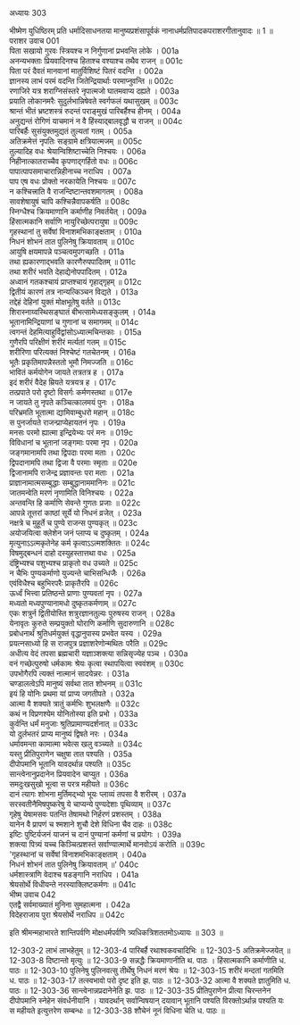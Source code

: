 अध्यायः 303

भीष्मेण युधिष्ठिरम् प्रति धर्मादिसाधनतया मानुष्यप्रशंसापूर्वकं नानाधर्मप्रतिपादकपराशरगीतानुवादः ॥ 1 ॥
पराशर उवाच 	001  
पिता सखायो गुरवः स्त्रियश्च न निर्गुणानां प्रभवन्ति लोके ।	001a  
अनन्यभक्ताः प्रियवादिनश्च हिताश्च वश्याश्च तथैव राजन् ॥	001c  
पिता परं दैवतं मानवानां मातुर्विशिष्टं पितरं वदन्ति ।	002a  
ज्ञानस्य लाभं परमं वदन्ति जितेन्द्रियार्थाः परमाप्नुवन्ति ॥	002c  
रणाजिरे यत्र शराग्निसंस्तरे नृपात्मजो घातमवाप्य दह्यते ।	003a  
प्रयाति लोकानमरैः सुदुर्लभान्निषेवते स्वर्गफलं यथासुखम् ॥	003c  
श्रान्तं भीतं भ्रष्टशस्त्रं रुदन्तं पराङ्मुखं पारिबर्हैश्च हीनम् ।	004a  
अनुद्यन्तं रोगिणं याचमानं न वै हिंस्याद्बालवृद्धौ च राजन् ॥	004c  
पारिबर्हैः सुसंयुक्तमुद्यतं तुल्यतां गतम् ।	005a  
अतिक्रमेत्तं नृपतिः सङ्ग्रामे क्षत्रियात्मजम् ॥	005c  
तुल्यादिह वधः श्रेयान्विशिष्टाच्चेति निश्चयः ।	006a  
निहीनात्कातराच्चैव कृपणाद्गर्हितो वधः ॥	006c  
पापात्पापसमाचारान्निहीनाच्च नराधिप ।	007a  
पाप एष वधः प्रोक्तो नरकायेति निश्चयः ॥	007c  
न कश्चित्त्राति वै राजन्दिष्टान्तवशमागतम् ।	008a  
सावशेषायुषं चापि कश्चिन्नैवापकर्षति ॥	008c  
स्निग्धैश्च क्रियमाणानि कर्माणीह निवर्तयेत् ।	009a  
हिंसात्मकानि सर्वाणि नायुरिच्छेत्परायुषा ॥	009c  
गृहस्थानां तु सर्वेषां विनाशमभिकाङ्क्षताम् ।	010a  
निधनं शोभनं तात पुलिनेषु क्रियावताम् ॥	010c  
आयुषि क्षयमापन्ने पञ्चत्वमुपगच्छति ।	011a  
तथा ह्यकारणाद्भवति कारणैरुपपादितम् ॥	011c  
तथा शरीरं भवति देहाद्येनोपपादितम् ।	012a  
अध्वानं गतकश्चायं प्राप्तश्चायं गृहाद्गृहम् ॥	012c  
द्वितीयं कारणं तत्र नान्यत्किञ्चन विद्यते ।	013a  
तद्देहं देहिनां युक्तं मोक्षभूतेषु वर्तते ॥	013c  
शिरास्नाय्वस्थिसङ्घातं बीभत्सामेध्यसङ्कुलम् ।	014a  
भूतानामिन्द्रियाणां च गुणानां च समागमम् ॥	014c  
त्वगन्तं देहमित्याहुर्विद्वांसोऽध्यात्मचिन्तकाः ।	015a  
गुणैरपि परिक्षीणं शरीरं मर्त्यतां गतम् ॥	015c  
शरीरिणा परित्यक्तं निश्चेष्टं गतचेतनम् ।	016a  
भूतैः प्रकृतिमापन्नैस्ततो भूमौ निमज्जति ॥	016c  
भावितं कर्मयोगेन जायते तत्रतत्र ह ।	017a  
इदं शरीरं वैदेह म्रियते यत्रयत्र ह ।	017c  
तत्प्रपाते परो दृष्टो विसर्गः कर्मणस्तथा ॥	017e  
न जायते तु नृपते कञ्चित्कालमयं पुनः ।	018a  
परिभ्रमति भूतात्मा द्यामिवाम्बुधरो महान् ॥	018c  
स पुनर्जायते राजन्प्राप्येहायतनं नृपः ।	019a  
मनसः परमो ह्यात्मा इन्द्रियेभ्यः परं मनः ॥	019c  
विविधानां च भूतानां जङ्गमाः परमा नृप ।	020a  
जङ्गमानामपि तथा द्विपदाः परमा मताः ।	020c  
द्विपदानामपि तथा द्विजा वै परमाः स्मृताः ॥	020e  
द्विजानामपि राजेन्द्र प्रज्ञावन्तः परा मताः ।	021a  
प्राज्ञानामात्मसम्बुद्धाः सम्बुद्धानाममानिनः ॥	021c  
जातमन्वेति मरणं नृणामिति विनिश्चयः ।	022a  
अन्तवन्ति हि कर्माणि सेवन्ते गुणतः प्रजाः ॥	022c  
आपन्ने तूत्तरां काष्ठां सूर्ये यो निधनं व्रजेत् ।	023a  
नक्षत्रे च मुहूर्ते च पुण्ये राजन्स पुण्यकृत् ॥	023c  
अयोजयित्वा क्लेशेन जनं प्लाप्य च दुष्कृतम् ।	024a  
मृत्युनाऽऽत्मकृतेनेह कर्म कृत्वाऽऽत्मशक्तितः ॥	024c  
विषमुद्बन्धनं दाहो दस्युहस्तात्तथा वधः ।	025a  
दंष्ट्रिभ्यश्च पशुभ्यश्च प्राकृतो वध उच्यते ॥	025c  
न चैभिः पुण्यकर्माणो युज्यन्ते चाभिसन्धिजैः ।	026a  
एवंविधैश्च बहुभिरपरैः प्राकृतैरपि ॥	026c  
ऊर्ध्वं भित्त्वा प्रतिष्ठन्ते प्राणाः पुण्यवतां नृप ।	027a  
मध्यतो मध्यपुण्यानामधो दुष्कृतकर्मणाम् ॥	027c  
एकः शत्रुर्न द्वितीयोस्ति शत्रुरज्ञानतुल्यः पुरुषस्य राजन् ।	028a  
येनावृतः कुरुते सम्प्रयुक्तो घोराणि कर्माणि सुदारुणानि ॥	028c  
प्रबोधनार्थं श्रुतिधर्मयुक्तं वृद्धानुपास्य प्रभवेत यस्य ।	029a  
प्रयत्नसाध्यो हि स राजपुत्र प्रज्ञाशरेणोन्मथितः परैति ॥	029c  
अधीत्य वेदं तपसा ब्रह्मचारी यज्ञाञ्शक्त्या सन्निसृज्येह पञ्च ।	030a  
वनं गच्छेत्पुरुषो धर्मकामः श्रेयः कृत्वा स्थापयित्वा स्ववंशम् ॥	030c  
उपभोगैरपि त्यक्तं नात्मानं सादयेन्नरः ।	031a  
चण्डालत्वेऽपि मानुष्यं सर्वथा तात शोभनम् ॥	031c  
इयं हि योनिः प्रथमा यां प्राप्य जगतीपते ।	032a  
आत्मा वै शक्यते त्रातुं कर्मभिः शुभलक्षणैः ॥	032c  
कथं न विप्रणश्येम योनितोस्या इति प्रभो ।	033a  
कुर्वन्ति धर्मं मनुजाः श्रुतिप्रामाण्यदर्शनात् ॥	033c  
यो दुर्लभतरं प्राप्य मानुष्यं द्विषते नरः ।	034a  
धर्मावमन्ता कामात्मा भवेत्स खलु वञ्च्यते ॥	034c  
यस्तु प्रीतिपुराणेन चक्षुषा तात पश्यति ।	035a  
दीपोपमानि भूतानि यावदर्थान्न पश्यति ॥	035c  
सान्त्वेनानुप्रदानेन प्रियवादेन चाप्युत ।	036a  
समदुःखसुखो भूत्वा स परत्र महीयते ॥	036c  
दानं त्यागः शोभना मुर्तिमद्भ्यो भूयः प्लाव्यं तपसा वै शरीरम् ।	037a  
सरस्वतीनैमिषपुष्करेषु ये चाप्यन्ये पुण्यदेशाः पृथिव्याम् ॥	037c  
गृहेषु येषामसवः पतन्ति तेषामथो निर्हरणं प्रशस्तम् ।	038a  
यानेन वै प्रापणं च श्मशाने शुचौ देशे विधिना चैव दाहः ॥	038c  
इष्टिः पुष्टिर्यजनं याजनं च दानं पुण्यानां कर्मणां च प्रयोगः ।	039a  
शक्त्या पित्र्यं यच्च किञ्चित्प्रशस्तं सर्वाण्यात्मार्थे मानवोऽयं करोति ॥	039c  
'गृहस्थानां च सर्वेषां विनाशमभिकाङ्क्षताम् ।	040a  
निधनं शोभनं तात पुलिनेषु क्रियावताम् ॥'	040c  
धर्मशास्त्राणि वेदाश्च षडङ्गानि नराधिप ।	041a  
श्रेयसोर्थे विधीयन्ते नरस्याक्लिष्टकर्मणः ॥	041c  
भीष्म उवाच 	042  
एतद्वै सर्वमाख्यातं मुनिना सुमहात्मना ।	042a  
विदेहराजाय पुरा श्रेयसोर्थे नराधिप ॥ 	042c  

इति श्रीमन्महाभारते शान्तिपर्वणि मोक्षधर्मपर्वणि त्र्यधिकत्रिशततमोऽध्यायः ॥ 303 ॥

12-303-2 लाभं लाभहेतुम् ॥ 12-303-4 पारिबर्है रथाश्वकवचादिभिः ॥ 12-303-5 अतिक्रमेज्जयेत् ॥ 12-303-8 दिष्टान्तो मृत्युः ॥ 12-303-9 सन्नद्धैः क्रियमाणानीति थ. पाठः । हिंसात्मकानि कर्माणीति ध. पाठः ॥ 12-303-10 पुलिनेषु पुलिनवत्सु तीर्थेषु निधनं मरणं श्रेयः ॥ 12-303-15 शरीरं मन्दतां गतमिति ध. पाठः ॥ 12-303-17 तत्स्वभावो परो दृष्ट इति झ. पाठः ॥ 12-303-32 आत्मा वै शक्यते ज्ञातुमिति ध. पाठः ॥ 12-303-36 सान्त्वेनान्नप्रदानेनेति झ. पाठः ॥ 12-303-35 प्रीतिपुराणेन प्रीत्या चिरन्तनेन दीपोपमानि स्नेहेन संवर्धनीयानि । यावदर्थान् सर्वान्विषयान् दयावान् भूतानि पश्यति विरक्तोऽर्थान्न पश्यति यः स महीयते इत्युत्तरेण सम्बन्धः ॥ 12-303-38 शौचेनं नूनं विधिना चेति ध. पाठः ॥
